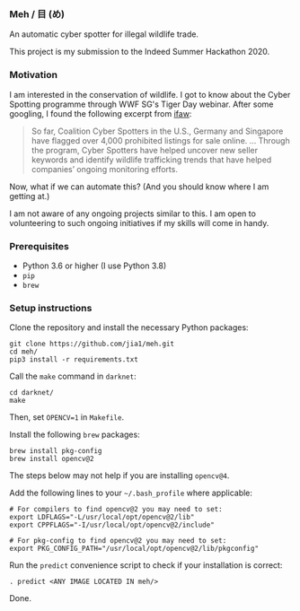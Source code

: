 ### Meh / 目 (め)

An automatic cyber spotter for illegal wildlife trade.

This project is my submission to the Indeed Summer Hackathon 2020.

### Motivation

I am interested in the conservation of wildlife. I got to know about the Cyber Spotting programme through WWF SG's Tiger Day webinar. After some googling, I found the following excerpt from [ifaw](https://www.ifaw.org/press-releases/tech-companies-wildlife-trafficking-online):

> So far, Coalition Cyber Spotters in the U.S., Germany and Singapore have flagged over 4,000 prohibited listings for sale online. … Through the program, Cyber Spotters have helped uncover new seller keywords and identify wildlife trafficking trends that have helped companies’ ongoing monitoring efforts.

Now, what if we can automate this? (And you should know where I am getting at.)

I am not aware of any ongoing projects similar to this. I am open to volunteering to such ongoing initiatives if my skills will come in handy.

### Prerequisites

- Python 3.6 or higher (I use Python 3.8)
- `pip`
- `brew`

### Setup instructions

Clone the repository and install the necessary Python packages:
```
git clone https://github.com/jia1/meh.git
cd meh/
pip3 install -r requirements.txt
```

Call the `make` command in `darknet`:
```
cd darknet/
make
```
Then, set `OPENCV=1` in `Makefile`.

Install the following `brew` packages:
```
brew install pkg-config
brew install opencv@2
```
The steps below may not help if you are installing `opencv@4`.

Add the following lines to your `~/.bash_profile` where applicable:
```
# For compilers to find opencv@2 you may need to set:
export LDFLAGS="-L/usr/local/opt/opencv@2/lib"
export CPPFLAGS="-I/usr/local/opt/opencv@2/include"

# For pkg-config to find opencv@2 you may need to set:
export PKG_CONFIG_PATH="/usr/local/opt/opencv@2/lib/pkgconfig"
```

Run the `predict` convenience script to check if your installation is correct:
```
. predict <ANY IMAGE LOCATED IN meh/>
```

Done.

